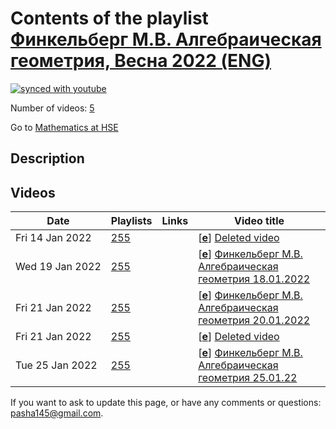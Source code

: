 # Contents of the playlist [Финкельберг М.В. Алгебраическая геометрия, Весна 2022 (ENG)](https://www.youtube.com/playlist?list=PLq3E5oubNNoCHSJ65rH3cju6BSR44iURV)

[![synced with youtube](https://img.shields.io/github/last-commit/mathphysschool/mathphysschool.github.io/autoupdate1?label=synced%20with%20youtube)](https://github.com/mathphysschool/mathphysschool.github.io/commits/autoupdate1)

Number of videos: [5](#videos)

Go to [Mathematics at HSE](../README.md)

## Description



## Videos

|Date|Playlists|Links|Video title|
|---|---|---|---|
| Fri&nbsp;14&nbsp;Jan&nbsp;2022 | [255](../playlists/255 "Финкельберг М.В. Алгебраическая геометрия, Весна 2022 (ENG)") |  | [[**e**](https://studio.youtube.com/video/o1b-o9JFSEI/edit "Edit")] [Deleted video](https://www.youtube.com/watch?v=o1b-o9JFSEI&list=PLq3E5oubNNoCHSJ65rH3cju6BSR44iURV "This video is unavailable.") |
| Wed&nbsp;19&nbsp;Jan&nbsp;2022 | [255](../playlists/255 "Финкельберг М.В. Алгебраическая геометрия, Весна 2022 (ENG)") |  | [[**e**](https://studio.youtube.com/video/1ct4cyY3nF0/edit "Edit")] [Финкельберг М.В. Алгебраическая геометрия 18.01.2022](https://www.youtube.com/watch?v=1ct4cyY3nF0&list=PLq3E5oubNNoCHSJ65rH3cju6BSR44iURV) |
| Fri&nbsp;21&nbsp;Jan&nbsp;2022 | [255](../playlists/255 "Финкельберг М.В. Алгебраическая геометрия, Весна 2022 (ENG)") |  | [[**e**](https://studio.youtube.com/video/aLdlHYCYaFI/edit "Edit")] [Финкельберг М.В. Алгебраическая геометрия 20.01.2022](https://www.youtube.com/watch?v=aLdlHYCYaFI&list=PLq3E5oubNNoCHSJ65rH3cju6BSR44iURV) |
| Fri&nbsp;21&nbsp;Jan&nbsp;2022 | [255](../playlists/255 "Финкельберг М.В. Алгебраическая геометрия, Весна 2022 (ENG)") |  | [[**e**](https://studio.youtube.com/video/aHVDs67G0kY/edit "Edit")] [Deleted video](https://www.youtube.com/watch?v=aHVDs67G0kY&list=PLq3E5oubNNoCHSJ65rH3cju6BSR44iURV "This video is unavailable.") |
| Tue&nbsp;25&nbsp;Jan&nbsp;2022 | [255](../playlists/255 "Финкельберг М.В. Алгебраическая геометрия, Весна 2022 (ENG)") |  | [[**e**](https://studio.youtube.com/video/XFH28VtTaqw/edit "Edit")] [Финкельберг М.В. Алгебраическая геометрия 25.01.22](https://www.youtube.com/watch?v=XFH28VtTaqw&list=PLq3E5oubNNoCHSJ65rH3cju6BSR44iURV) |


 If you want to ask to update this page, or have any comments or questions: <pasha145@gmail.com>.